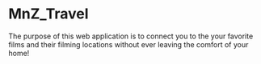 # MnZ_Travel

The purpose of this web application is to connect you to the your favorite films and their filming locations without ever leaving the comfort of your home! 
